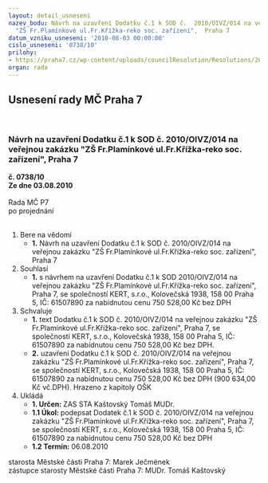 ```yaml
---
layout: detail_usneseni
nazev_bodu: Návrh na uzavření Dodatku č.1 k SOD č.  2010/OIVZ/014 na veřejnou zakázku
  "ZŠ Fr.Plamínkové ul.Fr.Křížka-reko soc. zařízení",  Praha 7
datum_vzniku_usneseni: '2010-08-03 00:00:00'
cislo_usneseni: '0738/10'
prilohy:
- https://praha7.cz/wp-content/uploads/councilResolution/Resolutions/20174/40-10-dod.%c4%8d.1.doc
organ: rada
---
```

<div id="ucUsn_pList" class="usn">
	<span><h2>Usnesení rady MČ Praha 7 </h2>
<br></span><div class="standBody">
<span><h3>Návrh na uzavření Dodatku č.1 k SOD č.  2010/OIVZ/014 na veřejnou zakázku "ZŠ Fr.Plamínkové ul.Fr.Křížka-reko soc. zařízení",  Praha 7</h3></span><div class="center">
		<strong>č. 0738/10</strong><br>
	</div>
<div class="center">
		<strong>Ze dne 03.08.2010</strong><br><br>
	</div>Rada MČ P7<br> po projednání<br><br><ol>
<li>Bere na vědomí<ul><li>
<strong>1.</strong> Návrh na uzavření Dodatku č.1 k SOD č.  2010/OIVZ/014 na veřejnou zakázku "ZŠ Fr.Plamínkové ul.Fr.Křížka-reko soc. zařízení",  Praha 7</li></ul>
</li>
<li>Souhlasí<ul><li>
<strong>1.</strong> s návrhem  na uzavření Dodatku č.1 k SOD 2010/OIVZ/014 na veřejnou zakázku "ZŠ Fr.Plamínkové ul.Fr.Křížka-reko soc. zařízení", Praha 7, se společností KERT, s.r.o.,  Kolovečská 1938, 158 00 Praha 5, IČ: 61507890 za nabídnutou cenu 750 528,00 Kč bez DPH</li></ul>
</li>
<li>Schvaluje<ul>
<li>
<strong>1.</strong> text Dodatku č.1 k SOD č. 2010/OIVZ/014 na veřejnou zakázku "ZŠ Fr.Plamínkové ul.Fr.Křížka-reko soc. zařízení", Praha 7, se společností KERT, s.r.o.,  Kolovečská 1938, 158 00 Praha 5, IČ: 61507890 za nabídnutou cenu  750 528,00  Kč bez DPH.</li>
<li>
<strong>2.</strong> uzavření Dodatku č.1 k SOD č. 2010/OIVZ/014 na veřejnou zakázku "ZŠ Fr.Plamínkové ul.Fr.Křížka-reko soc. zařízení", Praha 7, se společností KERT, s.r.o.,  Kolovečská 1938, 158 00 Praha 5, IČ: 61507890 za nabídnutou cenu  750 528,00  Kč bez DPH (900 634,00 Kč vč.DPH). Hrazeno z kapitoly OŠK</li>
</ul>
</li>
<li>Ukládá<ul>
<li>
<strong>1. Určen: </strong>ZAS STA Kaštovský Tomáš MUDr.</li>
<li>
<strong>1.1 Úkol: </strong>podepsat Dodatek č.1 k SOD č. 2010/OIVZ/014 na veřejnou zakázku  "ZŠ Fr.Plamínkové ul.Fr.Křížka-reko soc. zařízení", Praha 7, se společností KERT, s.r.o.,  Kolovečská 1938, 158 00 Praha 5, IČ: 61507890 za nabídnutou cenu 750 528,00 Kč bez DPH</li>
<li>
<strong>1.2 Termín: </strong>06.08.2010</li>
</ul>
</li>
</ol>starosta Městské části Praha 7: Marek Ječmének<br>zástupce starosty Městské části Praha 7: MUDr. Tomáš Kaštovský 
</div>
</div>
